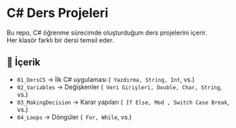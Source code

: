 # C# Ders Projeleri

Bu repo, C# öğrenme sürecimde oluşturduğum ders projelerini içerir.  
Her klasör farklı bir dersi temsil eder.

## 🧩 İçerik
- `01_DersCS` → İlk C# uygulaması  (` Yazdırma, String, Int`, vs.)
- `02_Variables` → Değişkenler (` Veri Girişleri, Double, Char, String`, vs.)
- `03_MakingDecision` → Karar yapıları (` If Else, Mod , Switch Case Break`, vs.)
-  `04_Loops` → Döngüler (` For, While`, vs.)
